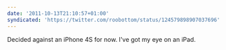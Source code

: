 ```yaml
---
date: '2011-10-13T21:10:57+01:00'
syndicated: 'https://twitter.com/roobottom/status/124579898907037696'
---
```

Decided against an iPhone 4S for now. I've got my eye on an iPad.
